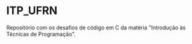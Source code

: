 # ITP_UFRN
Repositório com os desafios de código em C da matéria "Introdução às Técnicas de Programação".
